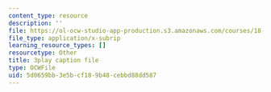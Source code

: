 ```yaml
---
content_type: resource
description: ''
file: https://ol-ocw-studio-app-production.s3.amazonaws.com/courses/18-01sc-single-variable-calculus-fall-2010/5d0659bb3e5bcf189b48cebbd88dd587_cdRMY39EYbs.srt
file_type: application/x-subrip
learning_resource_types: []
resourcetype: Other
title: 3play caption file
type: OCWFile
uid: 5d0659bb-3e5b-cf18-9b48-cebbd88dd587
---
```

